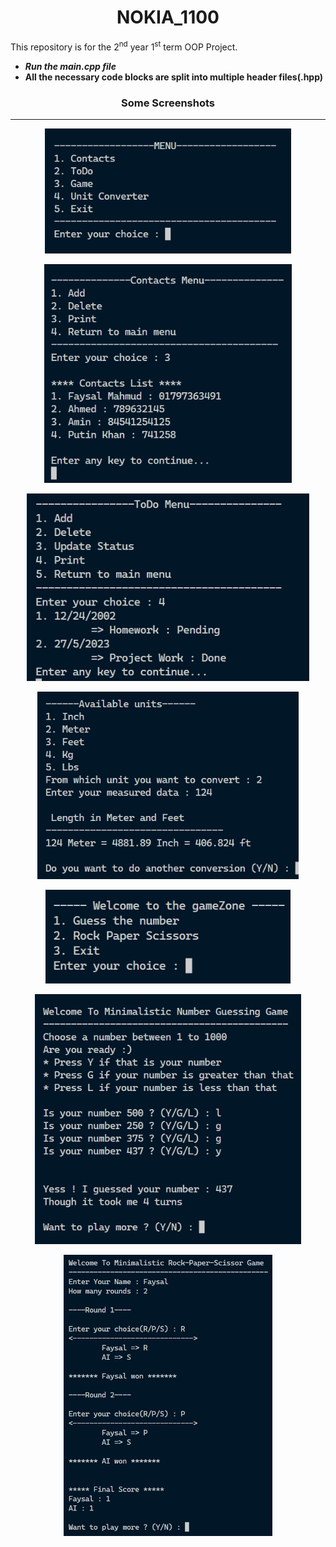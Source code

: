 <h1 align="center">NOKIA_1100</h1>

This repository is for the 2<sup>nd</sup> year 1<sup>st</sup> term OOP Project.

- <b><i>Run the main.cpp file</i></b>
- **All the necessary code blocks are split into multiple header files(.hpp)**

<h3 align="center"> Some Screenshots </h3>
<hr>

<p align="center">
<img src="./img/menu.png" alt = "Menu" style="height:200px"/>
</p>
<p align="center">
<img src="./img/contacts.png" alt = "Contacts" style="height:350px"/>
</p>
<p align="center">
<img src="./img/todo.png" alt = "ToDo" style="height:300px"/>
</p>
<p align="center">
<img src="./img/unit.png" alt = "Unit Converter" style="height:300px"/>
</p>
<p align="center">
<img src="./img/game.png" alt = "Game" style="height:150px"/>
</p>
<p align="center">
<img src="./img/guess.png" alt = "Guess" style="height:400px"/>
</p>
<p align="center">
<img src="./img/rpc.png" alt = "Rock-Paper" style="height:450px"/>
</p>